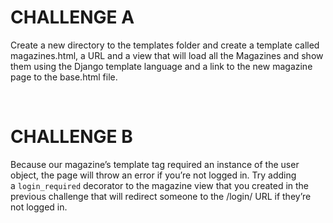 CHALLENGE A
===========

Create a new directory to the templates folder and create a template called
magazines.html, a URL and a view that will load all the Magazines and show them
using the Django template language and a link to the new magazine page to the
base.html file.

 

CHALLENGE B
===========

Because our magazine’s template tag required an instance of the user object, the
page will throw an error if you’re not logged in. Try adding a `login_required`
decorator to the magazine view that you created in the previous challenge that
will redirect someone to the /login/ URL if they’re not logged in.
